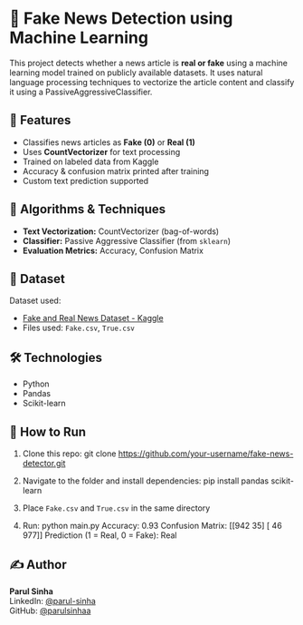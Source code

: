 # 📰 Fake News Detection using Machine Learning

This project detects whether a news article is **real or fake** using a machine learning model trained on publicly available datasets. It uses natural language processing techniques to vectorize the article content and classify it using a PassiveAggressiveClassifier.

## 📌 Features
- Classifies news articles as **Fake (0)** or **Real (1)**
- Uses **CountVectorizer** for text processing
- Trained on labeled data from Kaggle
- Accuracy & confusion matrix printed after training
- Custom text prediction supported

## 🧠 Algorithms & Techniques
- **Text Vectorization:** CountVectorizer (bag-of-words)
- **Classifier:** Passive Aggressive Classifier (from `sklearn`)
- **Evaluation Metrics:** Accuracy, Confusion Matrix

## 📂 Dataset
Dataset used:  
- [Fake and Real News Dataset - Kaggle](https://www.kaggle.com/datasets/clmentbisaillon/fake-and-real-news-dataset)  
- Files used: `Fake.csv`, `True.csv`

## 🛠️ Technologies
- Python  
- Pandas  
- Scikit-learn

## 🚀 How to Run
1. Clone this repo:
git clone https://github.com/your-username/fake-news-detector.git

2. Navigate to the folder and install dependencies:
pip install pandas scikit-learn
3. Place `Fake.csv` and `True.csv` in the same directory
4. Run:
python main.py
Accuracy: 0.93
Confusion Matrix:
[[942 35]
[ 46 977]]
Prediction (1 = Real, 0 = Fake): Real
## ✍️ Author
**Parul Sinha**  
LinkedIn: [@parul-sinha](https://www.linkedin.com/in/parul-sinha)  
GitHub: [@parulsinhaa](https://github.com/parulsinhaa)
